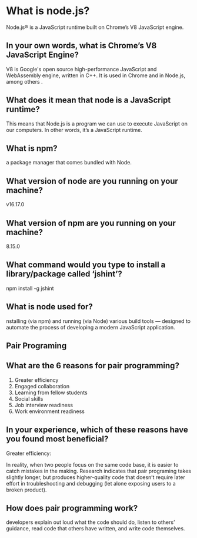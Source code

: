 # What is node.js?

Node.js® is a JavaScript runtime built on Chrome’s V8 JavaScript engine.

## In your own words, what is Chrome’s V8 JavaScript Engine?

V8 is Google's open source high-performance JavaScript and WebAssembly engine, written in C++. It is used in Chrome and in Node.js, among others
.
 ## What does it mean that node is a JavaScript runtime?

 This means that Node.js is a program we can use to execute JavaScript on our computers. In other words, it’s a JavaScript runtime.
## What is npm?

 a package manager that comes bundled with Node.

## What version of node are you running on your machine?

v16.17.0

## What version of npm are you running on your machine?

8.15.0

## What command would you type to install a library/package called ‘jshint’?

npm install -g jshint

## What is node used for?

nstalling (via npm) and running (via Node) various build tools — designed to automate the process of developing a modern JavaScript application.

## Pair Programing

## What are the 6 reasons for pair programming?

1. Greater efficiency
2. Engaged collaboration
3. Learning from fellow students
4. Social skills
5. Job interview readiness
6. Work environment readiness

## In your experience, which of these reasons have you found most beneficial?

Greater efficiency:

In reality, when two people focus on the same code base, it is easier to catch mistakes in the making. Research indicates that pair programing takes slightly longer, but produces higher-quality code that doesn’t require later effort in troubleshooting and debugging (let alone exposing users to a broken product).

## How does pair programming work?

 developers explain out loud what the code should do, listen to others’ guidance, read code that others have written, and write code themselves.